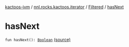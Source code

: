 [kactoos-jvm](../../index.md) / [nnl.rocks.kactoos.iterator](../index.md) / [Filtered](index.md) / [hasNext](.)

# hasNext

`fun hasNext(): `[`Boolean`](https://kotlinlang.org/api/latest/jvm/stdlib/kotlin/-boolean/index.html) [(source)](https://github.com/neonailol/kactoos/blob/master/kactoos-jvm/src/main/kotlin/nnl/rocks/kactoos/iterator/Filtered.kt#L43)